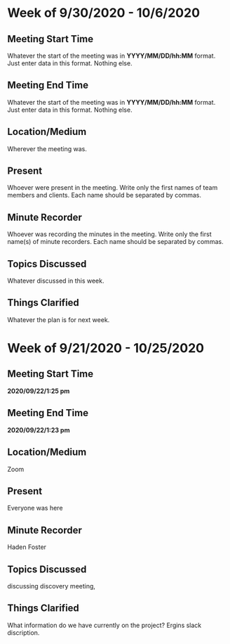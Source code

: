 # Week of 9/30/2020 - 10/6/2020

## Meeting Start Time

Whatever the start of the meeting was in **YYYY/MM/DD/hh:MM** format. Just enter data in this format. Nothing else.

## Meeting End Time

Whatever the start of the meeting was in **YYYY/MM/DD/hh:MM** format. Just enter data in this format. Nothing else.

## Location/Medium

Wherever the meeting was.

## Present

Whoever were present in the meeting. Write only the first names of team members and clients. Each name should be separated by commas.

## Minute Recorder

Whoever was recording the minutes in the meeting. Write only the first name(s) of minute recorders. Each name should be separated by commas.

## Topics Discussed

Whatever discussed in this week.

## Things Clarified

Whatever the plan is for next week.



# Week of 9/21/2020 - 10/25/2020

## Meeting Start Time

 **2020/09/22/1:25 pm** 

## Meeting End Time

**2020/09/22/1:23 pm** 

## Location/Medium

Zoom

## Present

Everyone was here

## Minute Recorder

Haden Foster

## Topics Discussed

discussing discovery meeting, 

## Things Clarified

What information do we have currently on the project? Ergins slack discription.


